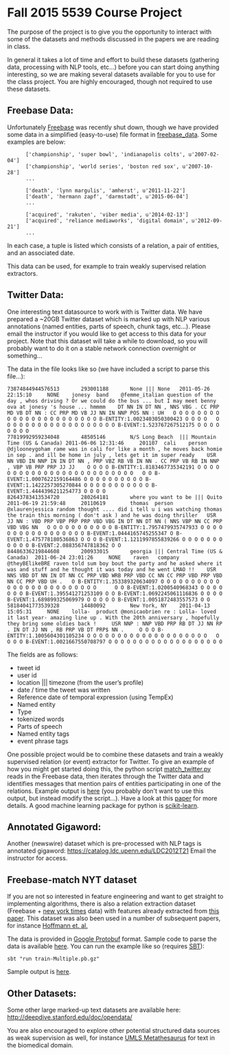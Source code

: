 Fall 2015 5539 Course Project
=====================

The purpose of the project is to give you the opportunity to interact with some of the datasets and methods discussed in the papers we are reading in class.

In general it takes a lot of time and effort to build these datasets (gathering data, processing with NLP tools, etc...) before you can start doing anything interesting, so we are making several datasets available for you to use for the class project.  You are highly encouraged, though not required to use these datasets.

Freebase Data:
--------------

Unfortunately <a href='https://www.freebase.com/'>Freebase</a> was recently shut down, though we have provided some data in a simplified (easy-to-use) file format in <a href='freebase_data'>freebase_data</a>.  Some examples are below:

	      ['championship', 'super bowl', 'indianapolis colts', u'2007-02-04']
	      ['championship', 'world series', 'boston red sox', u'2007-10-28']
	      ...

	      ['death', 'lynn margulis', 'amherst', u'2011-11-22']
	      ['death', 'hermann zapf', 'darmstadt', u'2015-06-04']
	      ...

	      ['acquired', 'rakuten', 'viber media', u'2014-02-13']
	      ['acquired', 'reliance mediaworks', 'digital domain', u'2012-09-21']
	      ...

In each case, a tuple is listed which consists of a relation, a pair of entities, and an associated date.

This data can be used, for example to train weakly supervised relation extractors.

Twitter Data:
--------------

One interesting text datasource to work with is Twitter data.  We have prepared a ~20GB Twitter dataset which is marked up with NLP various annotations (named entities, parts of speech, chunk tags, etc...).
Please email the instructor if you would like to get access to this data for your project.  Note that this dataset will take a while to download, so you will probably want to do it on a stable network connection overnight or something...

The data in the file looks like so (we have included a script to parse this file...):

	73874844944576513       293001188       None ||| None   2011-05-26 22:15:10     NONE    jonesy  band    @femme_italian question of the day , whos driving ? Or we could do the bus ... but I may meet benny ova at jonesy 's house ... hmmmm    DT NN IN DT NN , NNS VBG . CC PRP MD VB DT NN : CC PRP MD VB JJ NN IN NNP POS NN : UH   O O O O O O O O O O O O O O O O O O O O O O O B-ENTITY:1.0023403050300423 O O O O   O O O O O O O O O O O O O O O O O O O B-EVENT:1.523767267512175 O O O O O O O O
	77819992959234048       48505146        N/S Long Beach  ||| Mountain Time (US & Canada) 2011-06-06 12:31:46     201107  cali    person  @djlooneygoham rame was in cali for like a month , he moves back homie in sep . and ill be home in july , lets get it im super ready    USR NN VBD IN NNP IN IN DT NN , PRP VBZ RB VB IN NN . CC PRP VB RB IN NNP , VBP VB PRP PRP JJ JJ    O O O O B-ENTITY:1.8183467735342191 O O O O O O O O O O O O O O O O O O O O O O O O O   O O B-EVENT:1.0007622159164486 O O O O O O O O O O B-EVENT:1.1422257305270844 O O O O O O O O O O O B-EVENT:1.4444396211254773 O O O O
	82643783413534720       280264181       where you want to be ||| Quito  2011-06-19 21:59:48     20110619        thomas  person  @xlaurenjessica random thought .... did i tell u i was watching thomas the train this morning ( don't ask ) and he was doing thriller   USR JJ NN : VBD PRP VBP PRP PRP VBD VBG IN DT NN DT NN ( NNS VBP NN CC PRP VBD VBG NN   O O O O O O O O O O O B-ENTITY:1.7957479935747933 O O O O O O O O O O O O O O O O O B-EVENT:1.0444165745255347 O B-EVENT:1.475778180536863 O O O B-EVENT:1.1211997855839266 O O O O O O O O O O O B-EVENT:2.088356747818362 O O
	84486336219844608       200933015       georgia ||| Central Time (US & Canada)  2011-06-24 23:01:26     NONE    raven   company @theyBElikeBRE raven told sum boy bout the party and he asked where it was and stuff and he thought it was today and he went LMAO !!    USR NNS VBD DT NN IN DT NN CC PRP VBD WRB PRP VBD CC NN CC PRP VBD PRP VBD NN CC PRP VBD UH .   O B-ENTITY:1.353389320634097 O O O O O O O O O O O O O O O O O O O O O O O O O      O O B-EVENT:1.0200540968343 O O O O O O O B-EVENT:1.395541271253109 O O B-EVENT:1.0692245061116836 O O O O B-EVENT:1.689899325069979 O O O O O B-EVENT:1.0051872483557573 O O
	58184041773539328       14480092        New York, NY    2011-04-13 15:05:31     NONE    lolla-  product @monicaobrien re : Lolla- loved it last year- amazing line up . With the 20th anniversary , hopefully they bring some oldies back !     USR NNP : NNP VBD PRP RB DT JJ NN RP . IN DT JJ NN , RB PRP VB DT PRP$ NN .     O O O B-ENTITY:1.1005604301105234 O O O O O O O O O O O O O O O O O O O O   O O O O B-EVENT:1.0021667550708797 O O O O O O O O O O O O O O O O O O O

The fields are as follows:

* tweet id
* user id
* location ||| timezone (from the user’s profile)
* date / time the tweet was written
* Reference date of temporal expression (using TempEx)
* Named entity
* Type
* tokenized words
* Parts of speech
* Named entity tags
* event phrase tags


One possible project would be to combine these datasets and train a weakly supervised relation (or event) extractor for Twitter.  To give an example of how you might get started doing this, the python script
<a href='match_twitter.py'>match_twitter.py</a> reads in the Freebase data, then iterates through the Twitter data and identifies messages that mention pairs of entities participating in one of the relations.
Example output is <a href='sample_matches'>here</a> (you probably don't want to use this output, but instead modify the script...).
Have a look at this <a href='http://web.stanford.edu/~jurafsky/mintz.pdf'>paper</a> for more details.  A good machine learning package for python is <a href='http://scikit-learn.org/stable/'>scikit-learn</a>.

Annotated Gigaword:
-------------------

Another (newswire) dataset which is pre-processed with NLP tags is annotated gigaword: https://catalog.ldc.upenn.edu/LDC2012T21
Email the instructor for access.

Freebase-match NYT dataset
-------------------

If you are not so interested in feature engineering and want to get straight to implementing algorithms, there is also a relation extraction dataset (Freebase + <a href='https://catalog.ldc.upenn.edu/LDC2008T19'>new york times</a> data) with features already extracted from <a href='http://people.cs.umass.edu/~lmyao/papers/riedel10modeling.pdf'>this paper</a>.
This dataset was also been used in a number of subsequent papers, for instance <a href='http://raphaelhoffmann.com/publications/acl2011.pdf'>Hoffmann et. al.</a>

The data is provided in <a href='https://developers.google.com/protocol-buffers/?hl=en'>Google Protobuf</a> format.  Sample code to parse the data is available <a href='nyt_data/ParseNYT.scala'>here</a>.  You can run the example like so (requires <a href='http://www.scala-sbt.org/'>SBT</a>):

	sbt "run train-Multiple.pb.gz"

Sample output is <a href='nyt_data/sample_output'>here</a>.

Other Datasets:
----------------------------------

Some other large marked-up text datasets are available here: http://deepdive.stanford.edu/doc/opendata/

You are also encouraged to explore other potential structured data sources as weak supervision as well, for instance <a href='https://www.nlm.nih.gov/research/umls/knowledge_sources/metathesaurus/'>UMLS Metathesaurus</a> for text in the biomedical domain.
